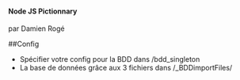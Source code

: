 #### Node JS Pictionnary
par Damien Rogé



##Config
* Spécifier votre config pour la BDD dans /bdd_singleton
* La base de données grâce aux 3 fichiers dans /_BDDimportFiles/
